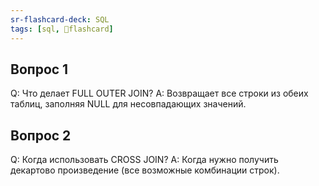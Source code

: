 ```yaml
---
sr-flashcard-deck: SQL
tags: [sql, 🧠flashcard]
---
```


## Вопрос 1
Q: Что делает FULL OUTER JOIN?
A: Возвращает все строки из обеих таблиц, заполняя NULL для несовпадающих значений.

## Вопрос 2
Q: Когда использовать CROSS JOIN?
A: Когда нужно получить декартово произведение (все возможные комбинации строк).